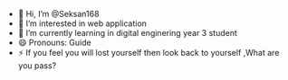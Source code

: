 - 👋 Hi, I’m @Seksan168
- 👀 I’m interested in web application 
- 🌱 I’m currently learning in digital enginering year 3 student 
- 😄 Pronouns: Guide
- ⚡  If you feel you will lost yourself then look back to yourself ,What are you pass? 

<!---
Seksan168/Seksan168 is a ✨ special ✨ repository because its `README.md` (this file) appears on your GitHub profile.
You can click the Preview link to take a look at your changes.
--->
